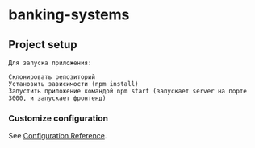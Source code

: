 # banking-systems

## Project setup
```
Для запуска приложения:

Склонировать репозиторий
Установить зависимости (npm install)
Запустить приложение командой npm start (запускает server на порте 3000, и запускает фронтенд)
```

### Customize configuration
See [Configuration Reference](https://cli.vuejs.org/config/).
